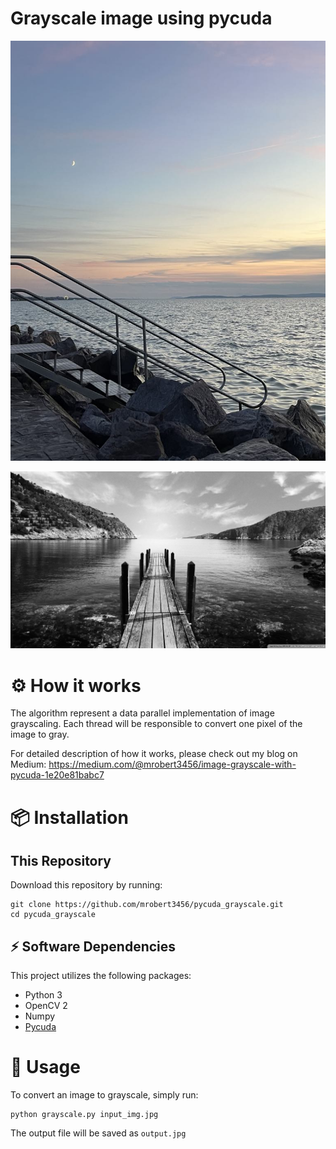 # Grayscale image using pycuda

![input_img](./data/input.jpg)

![input_img](./data/output.jpg)

# ⚙ How it works

The algorithm represent a data parallel implementation of image grayscaling.
Each thread will be responsible to convert one pixel of the image to gray.

For detailed description of how it works, please check out my blog on Medium:
https://medium.com/@mrobert3456/image-grayscale-with-pycuda-1e20e81babc7

# 📦 Installation

## This Repository

Download this repository by running:

```
git clone https://github.com/mrobert3456/pycuda_grayscale.git
cd pycuda_grayscale
```

## ⚡ Software Dependencies

This project utilizes the following packages:

- Python 3
- OpenCV 2
- Numpy
- [Pycuda](https://documen.tician.de/pycuda/)

# 🚀 Usage

To convert an image to grayscale, simply run:

```
python grayscale.py input_img.jpg
```

The output file will be saved as `output.jpg`
